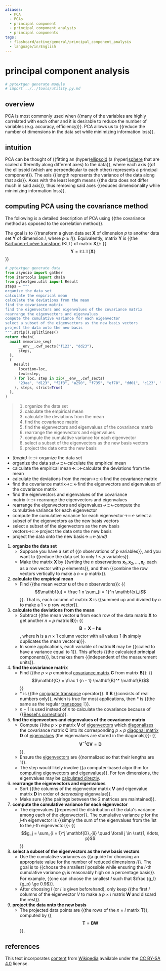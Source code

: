 ```yaml
---
aliases:
  - PCA
  - PCAs
  - principal component
  - principal component analysis
  - principal components
tags:
  - flashcard/active/general/principal_component_analysis
  - language/in/English
---
```


# principal component analysis

```Python
# pytextgen generate module
# import ../../tools/utility.py.md
```

## overview

PCA is most commonly used when {{many of the variables are highly correlated with each other and it is desirable to reduce the number of variables (e.g. accuracy, efficiency)}}. PCA allows us to {{reduce the number of dimensions in the data set while minimizing information loss}}. <!--SR:!2024-09-05,64,310!2024-08-31,60,310-->

## intuition

PCA can be thought of {{fitting an (hyper)[ellipsoid](ellipsoid.md) (a (hyper)[sphere](sphere.md) that are scaled differently along different axes) to the data}}, where each axis {{of the ellipsoid (which are perpendicular to each other) represents a principal component}}. The axis {{length represents the variance of the data along that axis}}. Axes with the least length means {{the data does not differ much in said axis}}, thus removing said axes {{reduces dimensionality while minimizing information loss}}. <!--SR:!2025-01-23,164,310!2024-10-26,88,270!2024-12-12,120,290!2024-08-25,54,310!2025-01-31,170,310-->

## computing PCA using the covariance method

The following is a detailed description of PCA using {{the covariance method as opposed to the correlation method}}. <!--SR:!2025-01-11,152,310-->

The goal is to {{transform a given data set __X__ of dimension _p_ to another data set __Y__ of dimension _l_, where $p \ge l$}}. Equivalently, matrix __Y__ is {{the [Karhunen–Loève transform](Kosambi–Karhunen–Loève%20theorem.md) (KLT) of matrix __X__}}: {{$$\mathbf{Y} = \mathbb{KLT}\{\mathbf{X}\}$$}} <!--SR:!2024-12-24,130,290!2024-09-09,67,310!2024-09-04,63,310-->

```Python
# pytextgen generate data
from asyncio import gather
from itertools import chain
from pytextgen.util import Result
steps = """
organize the data set
calculate the empirical mean
calculate the deviations from the mean
find the covariance matrix
find the eigenvectors and eigenvalues of the covariance matrix
rearrange the eigenvectors and eigenvalues
compute the cumulative variance for each eigenvector
select a subset of the eigenvectors as the new basis vectors
project the data onto the new basis
""".strip().splitlines()
return chain(
  await memorize_seq(
      __env__.cwf_sects("f123", "dd23"),
      steps,
  ),
  (
    Result(
      location=loc,
      text=step,
    ) for loc, step in zip(__env__.cwf_sects(
      "23aa", "d123", "f2f3", "a290", "f735", "ef78", "dd01", "c123", "f098",
    ), steps, strict=True)
  ),
)
```

<!--pytextgen generate section="f123"--><!-- The following content is generated at 2024-06-25T17:37:48.396131+08:00. Any edits will be overridden! -->

> 1. organize the data set
> 2. calculate the empirical mean
> 3. calculate the deviations from the mean
> 4. find the covariance matrix
> 5. find the eigenvectors and eigenvalues of the covariance matrix
> 6. rearrange the eigenvectors and eigenvalues
> 7. compute the cumulative variance for each eigenvector
> 8. select a subset of the eigenvectors as the new basis vectors
> 9. project the data onto the new basis

<!--/pytextgen-->

<!--pytextgen generate section="dd23"--><!-- The following content is generated at 2024-06-25T17:37:48.351142+08:00. Any edits will be overridden! -->

- _(begin)_→:::←organize the data set <!--SR:!2024-11-16,112,290!2025-01-30,171,310-->
- organize the data set→:::←calculate the empirical mean <!--SR:!2024-12-19,127,290!2024-12-13,123,290-->
- calculate the empirical mean→:::←calculate the deviations from the mean <!--SR:!2024-09-16,73,310!2024-11-12,108,290-->
- calculate the deviations from the mean→:::←find the covariance matrix <!--SR:!2025-02-03,176,310!2024-12-10,131,290-->
- find the covariance matrix→:::←find the eigenvectors and eigenvalues of the covariance matrix <!--SR:!2024-11-23,109,290!2024-11-29,124,310-->
- find the eigenvectors and eigenvalues of the covariance matrix→:::←rearrange the eigenvectors and eigenvalues <!--SR:!2024-09-03,51,250!2024-09-20,69,290-->
- rearrange the eigenvectors and eigenvalues→:::←compute the cumulative variance for each eigenvector <!--SR:!2024-08-19,46,290!2024-08-25,51,290-->
- compute the cumulative variance for each eigenvector→:::←select a subset of the eigenvectors as the new basis vectors <!--SR:!2024-09-07,58,270!2024-09-13,62,270-->
- select a subset of the eigenvectors as the new basis vectors→:::←project the data onto the new basis <!--SR:!2024-10-18,82,270!2025-01-13,158,310-->
- project the data onto the new basis→:::←_(end)_ <!--SR:!2025-01-31,172,310!2025-01-21,166,310-->

<!--/pytextgen-->

1. __<!--pytextgen generate section="23aa"--><!-- The following content is generated at 2024-06-11T22:43:08.251405+08:00. Any edits will be overridden! -->organize the data set<!--/pytextgen-->__
    - Suppose you have a set of {{_n_ observations of _p_ variables}}, and you want to {{reduce the data set to only $l \le p$ variables}}.
    - Make the matrix __X__ by {{writing the _n_ observations $\mathbf{x}_1, \mathbf{x}_2, \ldots, \mathbf{x}_n$ each as a row vector with _p_ elements}}, and then {{combine the row vectors vertically to make a _n_ × _p_ matrix}}.
2. __<!--pytextgen generate section="d123"--><!-- The following content is generated at 2024-06-11T22:43:08.494067+08:00. Any edits will be overridden! -->calculate the empirical mean<!--/pytextgen-->__
    - Find {{the mean vector __u__ of the _n_ observations}}: {{$$\mathbf{u} = \frac 1 n \sum_{i = 1}^n \mathbf{x}_i$$}}. That is, each column of matrix __X__ is {{summed up and divided by _n_ to make a 1 × _p_ row vector}}.
3. __<!--pytextgen generate section="f2f3"--><!-- The following content is generated at 2024-06-11T22:43:08.364782+08:00. Any edits will be overridden! -->calculate the deviations from the mean<!--/pytextgen-->__
    - Subtract {{the mean vector __u__ from each row of the data matrix __X__ to get another _n_ × _p_ matrix __B__}}: {{$$\mathbf{B} = \mathbf{X} - \mathbf{h} \mathbf{u}$$, where $\mathbf{h}$ is a _n_ × 1 column vector with all values 1 ($\mathbf{h}$ simply duplicates the mean vector __u__)}}.
    - In some applications, each variable of matrix __B__ may be {{scaled to have a variance equal to 1}}. This affects {{the calculated principal components}}, but makes them {{independent of the measurement units}}.
4. __<!--pytextgen generate section="a290"--><!-- The following content is generated at 2024-06-11T22:43:08.535766+08:00. Any edits will be overridden! -->find the covariance matrix<!--/pytextgen-->__
    - Find {{the _p_ × _p_ empirical [covariance matrix](covariance%20matrix.md) __C__ from matrix __B__}}: {{$$\mathbf{C} = \frac 1 {n - 1} \mathbf{B}^* \mathbf{B}$$}}
    - $*$ is {{the [conjugate transpose](conjugate%20transpose.md) operator}}. If __B__ {{consists of real numbers only}}, which is true for most applications, then $*$ is {{the same as the regular [transpose](transpose.md) $\intercal$}}.
    - $n - 1$ is used instead of _n_ to calculate the covariance because of {{[Bessel's correction](Bessel's%20correction.md)}}.
5. __<!--pytextgen generate section="f735"--><!-- The following content is generated at 2024-06-11T22:43:08.179112+08:00. Any edits will be overridden! -->find the eigenvectors and eigenvalues of the covariance matrix<!--/pytextgen-->__
    - Compute {{the _p_ × _p_ matrix __V__ of [eigenvectors](eigenvalues%20and%20eigenvectors.md) which [diagonalizes](diagonalizable%20matrix.md) the covariance matrix __C__ into its corresponding _p_ × _p_ [diagonal matrix](diagonal%20matrix.md) __D__ of [eigenvalues](eigenvalues%20and%20eigenvectors.md) (the eigenvalues are stored in the diagonals)}}: {{$$\mathbf{V}^{-1} \mathbf{C} \mathbf{V} = \mathbf{D}$$}}.
    - Ensure the [eigenvectors](eigenvalues%20and%20eigenvectors.md) are {{normalized so that their lengths are 1}}.
    - The step would likely involve {{a computer-based algorithm for [computing eigenvectors and eigenvalues](eigendecomposition%20of%20a%20matrix.md)}}. For few dimensions, the eigenvalues may be [calculated directly](eigenvalues%20and%20eigenvectors.md#classical%20method).
6. __<!--pytextgen generate section="ef78"--><!-- The following content is generated at 2024-06-11T22:43:08.554349+08:00. Any edits will be overridden! -->rearrange the eigenvectors and eigenvalues<!--/pytextgen-->__
    - Sort {{the columns of the eigenvector matrix __V__ and eigenvalue matrix __D__ in order of _decreasing_ eigenvalue}}.
    - Make sure {{the pairings between the 2 matrices are maintained}}.
7. __<!--pytextgen generate section="dd01"--><!-- The following content is generated at 2024-06-11T22:43:08.410586+08:00. Any edits will be overridden! -->compute the cumulative variance for each eigenvector<!--/pytextgen-->__
    - The eigenvalues {{represent the distribution of the data's variance among each of the eigenvector}}. The cumulative variance _g_ for the _j_-th eigenvector is {{simply the sum of the eigenvalues from the 1st to the _j_-th eigenvector}}: {{$$g_j = \sum_{i = 1}^j \mathbf{D}_{ii} \quad \forall j \in \set{1, \ldots, p}$$}}
8. __<!--pytextgen generate section="c123"--><!-- The following content is generated at 2024-06-25T17:37:48.434481+08:00. Any edits will be overridden! -->select a subset of the eigenvectors as the new basis vectors<!--/pytextgen-->__
    - Use the cumulative variances as {{a guide for choosing an appropriate value for the number of reduced dimensions _l_}}. The goal is to {{choose the smallest _l_ possible while ensuring the _l_-th cumulative variance _g<sub>l</sub>_ is reasonably high on a percentage basis}}. For example, {{one can choose the smallest _l_ such that $\frac {g_l} {g_p} \ge 0.9$}}.
    - After choosing _l_ (or _l_ is given beforehand), only keep {{the first _l_ columns of the eigenvector _V_ to make a _p_ × _l_ matrix __W__ and discard the rest}}.
9. __<!--pytextgen generate section="f098"--><!-- The following content is generated at 2024-06-11T22:43:08.510681+08:00. Any edits will be overridden! -->project the data onto the new basis<!--/pytextgen-->__
    - The projected data points are {{the rows of the _n_ × _l_ matrix __T__}}, computed by {{$$\mathbf{T} = \mathbf{B} \mathbf{W}$$}}. <!--SR:!2024-08-22,51,310!2024-08-19,48,310!2024-08-29,58,310!2024-12-14,133,290!2024-09-20,67,270!2024-09-11,68,310!2024-08-31,59,310!2024-10-23,85,270!2024-08-23,47,270!2024-10-04,78,270!2024-09-14,71,310!2025-01-10,146,290!2024-09-15,64,270!2024-11-09,98,290!2024-08-21,48,290!2024-08-20,47,290!2025-01-21,164,310!2024-08-19,48,310!2024-11-02,95,290!2024-08-24,42,250!2024-11-01,97,290!2024-10-24,82,270!2024-09-07,65,310!2025-01-03,151,310!2024-10-14,79,270!2024-12-06,127,290!2024-12-17,136,290!2024-09-27,76,290!2024-12-15,136,310!2024-12-01,120,290!2024-09-13,57,250!2024-09-17,65,270!2024-10-17,80,270-->

## references

This text incorporates [content](https://en.wikipedia.org/wiki/principal_component_analysis) from [Wikipedia](Wikipedia.md) available under the [CC BY-SA 4.0](https://creativecommons.org/licenses/by-sa/4.0/) license.

